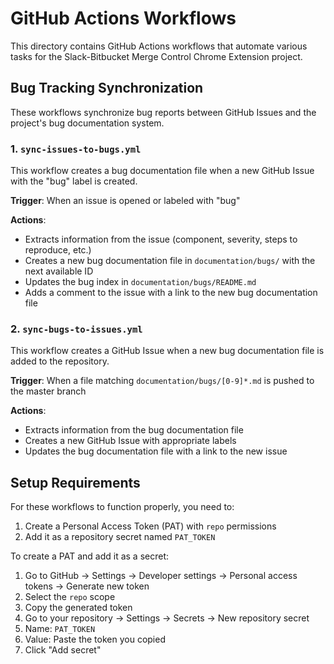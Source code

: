 # GitHub Actions Workflows

This directory contains GitHub Actions workflows that automate various tasks for the Slack-Bitbucket Merge Control Chrome Extension project.

## Bug Tracking Synchronization

These workflows synchronize bug reports between GitHub Issues and the project's bug documentation system.

### 1. `sync-issues-to-bugs.yml`

This workflow creates a bug documentation file when a new GitHub Issue with the "bug" label is created.

**Trigger**: When an issue is opened or labeled with "bug"

**Actions**:

- Extracts information from the issue (component, severity, steps to reproduce, etc.)
- Creates a new bug documentation file in `documentation/bugs/` with the next available ID
- Updates the bug index in `documentation/bugs/README.md`
- Adds a comment to the issue with a link to the new bug documentation file

### 2. `sync-bugs-to-issues.yml`

This workflow creates a GitHub Issue when a new bug documentation file is added to the repository.

**Trigger**: When a file matching `documentation/bugs/[0-9]*.md` is pushed to the master branch

**Actions**:

- Extracts information from the bug documentation file
- Creates a new GitHub Issue with appropriate labels
- Updates the bug documentation file with a link to the new issue

## Setup Requirements

For these workflows to function properly, you need to:

1. Create a Personal Access Token (PAT) with `repo` permissions
2. Add it as a repository secret named `PAT_TOKEN`

To create a PAT and add it as a secret:

1. Go to GitHub → Settings → Developer settings → Personal access tokens → Generate new token
2. Select the `repo` scope
3. Copy the generated token
4. Go to your repository → Settings → Secrets → New repository secret
5. Name: `PAT_TOKEN`
6. Value: Paste the token you copied
7. Click "Add secret"
